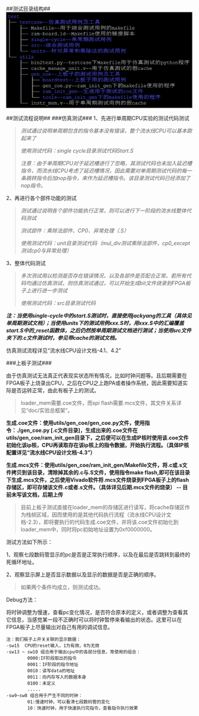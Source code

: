 ##测试目录结构##
![test catalogue](https://github.com/NJU-SYS-2016/Pipeline-cpu/blob/master/ref/pic/test_catalogue.png)

##测试流程说明##
###仿真测试###
1、先进行单周期CPU实验的测试代码测试
>*测试通过说明单周期包含的指令基本没有错误，整个流水线CPU可以基本跑起来了*
>
>*使用测试代码：single cycle目录测试代码Start.S*
>
>*注意：由于单周期CPU对于延迟槽进行了忽略，其测试代码也未加入延迟槽指令，而流水线CPU考虑了延迟槽情况，因此需要对单周期测试代码的每一条跳转指令后加nop指令，来作为延迟槽指令。该目录测试代码已经添加了nop指令。*

2、再进行各个部件功能的测试
>*测试通过说明各个部件功能执行正常，则可以进行下一阶段的流水线整体代码测试*
>
>*测试部件：乘除法部件、CP0、异常处理（.S）*
>
>*使用测试代码：unit目录测试代码（mul_div测试乘除法部件，cp0_except测试cp0与异常处理）*

3、整体代码测试
>*多次测试用以检测是否存在错误情况，以及各部件是否配合正常。若所有代码均通过仿真测试，则仿真测试通过，可以开始生成bit文件烧录到FPGA板子上进行进一步测试*
>
>*使用测试代码：src目录测试代码*


***注：当使用single-cycle中的start.S测试时，直接使用jackyang的工具（具体见单周期测试文档）；当使用units下的测试用例xxx.S时，用xxx.S中的汇编覆盖start.S中的_reset函数体，之后仍然按单周期测试文档进行测试；当使用src文件夹下的.c文件测试时，参见带cache的测试文档。***

仿真测试流程详见“流水线CPU设计文档-4.1、4.2”

###上板子测试###

由于仿真测试无法真正代表现实状态所有情况，比如时钟问题等。且后期需要在FPGA板子上烧录出CPU，之后在CPU之上跑PA或者操作系统，因此需要知道实际是否运转正常，由此有板子上的测试。

>loader_mem需要.coe文件，而spi flash需要.mcs文件，其文件关系详见“doc/实验总框架”。

**生成.coe文件：使用utils/gen_coe/gen_coe.py文件，使用指令：./gen_coe.py [.c文件目录]，生成出来的.coe文件在utils/gen_coe/ram_init_gen目录下，之后便可以在生成IP核时使用该.coe文件初始化该ip核，CPU再读取存在该ip核上的指令数据，开始执行流程。（具体IP核配置详见“流水线CPU设计文档-4.3”）**

**生成.mcs文件：使用utils/gen_coe/ram_init_gen/Makefile文件，将.c或.s文件拷贝到该目录，清除掉其余的.c与.S文件，使用指令make flash,即可在该目录下生成.mcs文件，之后使用Vivado软件将.mcs文件烧录到FPGA板子上的flash存储区，即可存储该文件.c或者.s文件。（具体详见后期.mcs文件的烧录） -- 目前未写该文档，后期上传**

>目前上板子测试直接在loader_mem的存储区进行读写，将cache存储区作为栈帧区域，因而使用的是其他代码执行流程（流水线CPU设计文档-2.3），即将要执行的代码生成.coe文件，并将该.coe文件初始化到loader_mem中，同时将pc初始地址设置为0xf0000000。

测试方法如下所示：

1、观察七段数码管显示的pc是否是正常执行顺序，以及在最后是否跳转到最终的死循环地址。

2、观察显示屏上是否显示数据以及显示的数据是否是正确的顺序。

>如果两个条件均成立，则测试成功。

Debug方法：

将时钟调整为慢速，查看pc变化情况，是否符合原本的定义，或者调整为查看其它信息，当感觉某一段不正确时可以将时钟暂停来看输出的状态。这里可以在FPGA板子上尽量输出对自己有用的调试信息。





	注：我们板子上开关关联的显示数据：
	-sw15  CPU的reset输入，1为有效，0为无效
	-sw13 ~ sw10 组合用于输出cpu中的各部分信息，常使用的组合：
			0000:IF阶段取出的指令
			0001：IF阶段的指令地址
			0010：读写data的地址
			0011：向内存写入的数据本身
			0100：未定义
			.....
	-sw9~sw8 组合用于产生不同的时钟：
			01:慢速时钟，可以看清七段数码管的变化
			10：快速时钟，用于快速执行完指令，查看指令执行效果


